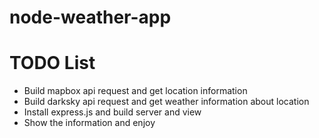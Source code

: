 # node-weather-app

# TODO List
 - Build mapbox api request and get location information
 - Build darksky api request and get weather information about location
 - Install express.js and build server and view
 - Show the information and enjoy